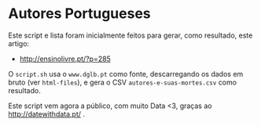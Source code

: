 Autores Portugueses
===================

Este script e lista foram inicialmente feitos para gerar, como resultado, este artigo:
* http://ensinolivre.pt/?p=285

O `script.sh` usa o `www.dglb.pt` como fonte, descarregando os dados em bruto
(ver `html-files`), e gera o CSV `autores-e-suas-mortes.csv` como resultado.


Este script vem agora a público, com muito Data <3, graças ao http://datewithdata.pt/ .
